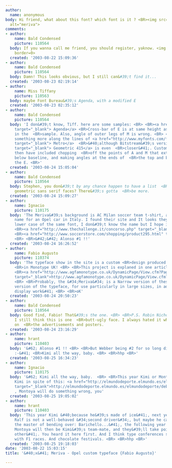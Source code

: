 ```yaml
---
author:
  name: anonymous
body: Hi friend, what about this font? which font is it ? <BR><img src="http://www.typophile.com/forums/messages/83/14574.jpg"
  alt="meriva">
comments:
- author:
    name: Bald Condensed
    picture: 110564
  body: If you wanna call me friend, you should register, yaknow. <img src="http://www.typophile.com/forums/clipart/wink.gif"
    border=0>
  created: '2003-08-22 15:09:36'
- author:
    name: Bald Condensed
    picture: 110564
  body: Damn! This looks obvious, but I still can&#39;t find it...
  created: '2003-08-23 02:19:14'
- author:
    name: Miss Tiffany
    picture: 110563
  body: maybe Font Bureau&#39;s Agenda, with a modified E
  created: '2003-08-23 02:35:12'
- author:
    name: Bald Condensed
    picture: 110564
  body: 'I don&#39;t know, Tiff. here are some samples: <BR> <BR><a href="http://www.myfonts.com/fonts/fontbureau/agenda/medium/testdrive.html?s=MERIVA&amp;p=96"
    target="_blank"> Agenda</a> <BR>Cross-bar of E is at same height as R, not so
    in the  <BR>sample. Also, angle of outer legs of M is wrong. <BR> <BR>I was thinking
    something more along the lines of <a href="http://www.myfonts.com/fonts/linotype/metro-2/metromedium-two/testdrive.html?s=MERIVA&amp;p=96"
    target="_blank"> Metro</a>  <BR>&#40;although Bitstream&#39;s version <a href="http://www.myfonts.com/fonts/bitstream/geometric-415/medium/testdrive.html?s=MERIVA&amp;p=96"
    target="_blank"> Geometric 415</a> is even  <BR>closer&#41;. Customizing would
    then have included chopping  <BR>off the points of A and M that extend above cap-height  <BR>and
    below baseline, and making angles at the ends of  <BR>the top and bottom bar of
    the E. <BR>'
  created: '2003-08-24 15:05:04'
- author:
    name: Bald Condensed
    picture: 110564
  body: Stephen, you don&#39;t by any chance happen to have a list  <BR>of Metro-like
    geometric sans serif faces? There&#39;s gotta  <BR>be more.
  created: '2003-08-24 15:09:27'
- author:
    name: Ignacio
    picture: 110175
  body: 'The Meriva&#39;s background is AC Milan soccer team t-shirt, and this the
    name for an Opel car in Italy. I found their site and It looks they are using
    lower case of the same font, I don&#39;t know the name but I hope it helps. <BR>
    <BR><a href="http://www.thechallenge.it/concorso.php" target="_blank">http://www.thechallenge.it/concorso.php</a>
    <BR><a href="http://www.soccerstore.com/shopping/product295.html" target="_blank">http://www.soccerstore.com/shopping/product295.html</a>
    <BR> <BR>&#42;&#42; Alonso #1 !!'
  created: '2003-08-24 16:26:52'
- author:
    name: Fabio Augusto
    picture: 110374
  body: 'The typeface show in the site is a custom <BR>design produced by Robin Nicholas
    <BR>in Monotype UK! <BR> <BR>This project is explaned in one article, here: <BR>
    <BR><a href="http://www.agfamonotype.co.uk/DynamicPage/View.cfm?PageName=opel1"
    target="_blank">http://www.agfamonotype.co.uk/DynamicPage/View.cfm?PageName=opel1</a>
    <BR> <BR>Probably, the &#34;Meriva&#34; is a Narrow version of these &#40;narrower
    version of the typeface, for use particularly in large sizes, in advertising and
    display work&#41; <BR> <BR>oK'
  created: '2003-08-24 20:50:23'
- author:
    name: Bald Condensed
    picture: 110564
  body: Good find, Fabio! That&#39;s the one. <BR> <BR>P.S. Robin Nicholas or not,
    I still think this is one  <BR>butt-ugly face. I always hated it when i saw it
    on  <BR>the advertisements and posters.
  created: '2003-08-24 23:16:29'
- author:
    name: hrant
    picture: 110403
  body: '&#62; Alonso #1 !! <BR> <BR>But Webber being #2 for so long didn&#39;t hurt...
    :-&#41; <BR>Kimi all the way, baby. <BR> <BR>hhp <BR>'
  created: '2003-08-25 16:34:23'
- author:
    name: Ignacio
    picture: 110175
  body: '&#62; Kimi all the way, baby.  <BR> <BR>This year Kimi or Montoya, I believe
    Kimi in spite of this: <a href="http://elmundodeporte.elmundo.es/elmundodeporte/debate/2003/08/896/prevotaciones896.html"
    target="_blank">http://elmundodeporte.elmundo.es/elmundodeporte/debate/2003/08/896/prevotaciones896.html</a>
    , Montoya will do something wrong, you'
  created: '2003-08-25 19:05:02'
- author:
    name: hrant
    picture: 110403
  body: 'This year Kimi &#40;because he&#39;s made of ice&#41;, next year Kimi &#40;because
    Ralf is not a well-behaved &#34;second driver&#34;, but maybe he can learn from
    the master of bending over: Barichello...&#41;, the following year Alonso &#40;because
    Montoya will then be Kimi&#39;s team-mate, and they&#39;ll take points from each
    other&#41;. You heard it here first. And I think type conferences should be coordinated
    with F1 races. And chocolate festivals. <BR> <BR>hhp <BR>'
  created: '2003-08-25 19:18:03'
date: '2003-08-22 15:03:15'
title: '&#40;x&#41; Meriva - Opel custom typeface {Fabio Augusto}'

---
```

